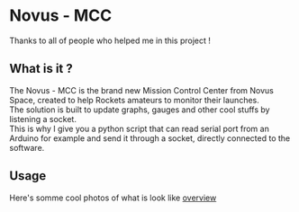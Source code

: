 # Novus - MCC

Thanks to all of people who helped me in this project !

## What is it ?

The Novus - MCC is the brand new Mission Control Center from Novus Space, created to help Rockets amateurs to monitor their launches.<br>
The solution is built to update graphs, gauges and other cool stuffs by listening a socket.<br>
This is why I give you a python script that can read serial port from an Arduino for example and send it through a socket, directly connected to the software.

## Usage

Here's somme cool photos of what is look like
[overview](README/overview.png)
